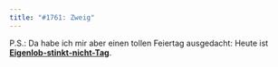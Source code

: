 ```yaml
---
title: "#1761: Zweig"
---
```


P.S.:
Da habe ich mir aber einen tollen Feiertag ausgedacht: 
Heute ist <a href="http://www.fonflatter.de/kalender"><strong>Eigenlob-stinkt-nicht-Tag</strong></a>.


